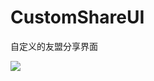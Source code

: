 # CustomShareUI
自定义的友盟分享界面

![](https://github.com/GorpelnChen/CustomShareUI/blob/master/screenshot/CustomShareUI.gif)

